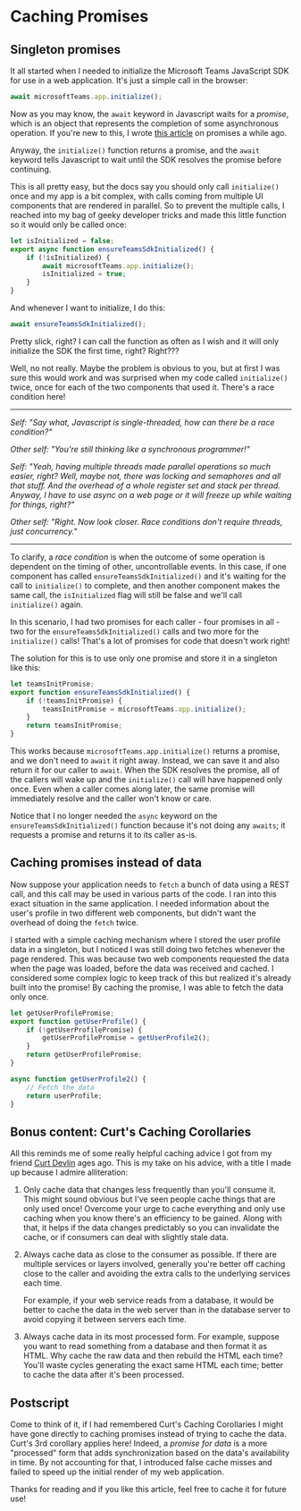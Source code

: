 
# Caching Promises

## Singleton promises

It all started when I needed to initialize the Microsoft Teams JavaScript SDK for use in a web application. It's just a simple call in the browser:

~~~javascript
await microsoftTeams.app.initialize();
~~~

Now as you may know, the `await` keyword in Javascript waits for a _promise_, which is an object that represents the completion of some asynchronous operation. If you're new to this, I wrote [this article](https://bob1german.com/2015/03/16/understanding-javascript-promises/) on promises a while ago.

Anyway, the `initialize()` function returns a promise, and the `await` keyword tells Javascript to wait until the SDK resolves the promise before continuing.

This is all pretty easy, but the docs say you should only call `initialize()` once and my app is a bit  complex, with calls coming from multiple UI components that are rendered in parallel. So to prevent the multiple calls, I reached into my bag of geeky developer tricks and made this little function so it would only be called once:

~~~javascript
let isInitialized = false;
export async function ensureTeamsSdkInitialized() {
    if (!isInitialized) {
        await microsoftTeams.app.initialize();
        isInitialized = true;
    }
}
~~~

And whenever I want to initialize, I do this:

~~~javascript
await ensureTeamsSdkInitialized();
~~~

Pretty slick, right? I can call the function as often as I wish and it will only initialize the SDK the first time, right? Right???

Well, no not really. Maybe the problem is obvious to you, but at first I was sure this would work and was surprised when my code called `initialize()` twice, once for each of the two components that used it. There's a race condition here!

___________

_Self: "Say what, Javascript is single-threaded, how can there be a race condition?"_

_Other self: "You're still thinking like a synchronous programmer!"_

_Self: "Yeah, having multiple threads made parallel operations so much easier, right? Well, maybe not, there was locking and semaphores and all that stuff. And the overhead of a whole register set and stack per thread. Anyway, I have to use async on a web page or it will freeze up while waiting for things, right?"_

_Other self: "Right. Now look closer. Race conditions don't require threads, just concurrency."_

____

To clarify, a _race condition_ is when the outcome of some operation is dependent on the timing of other, uncontrollable events. In this case, if one component has called `ensureTeamsSdkInitialized()` and it's waiting for the call to `initialize()` to complete, and then another component makes the same call, the `isInitialized` flag will still be false and we'll call `initialize()` again.

In this scenario, I had two promises for each caller - four promises in all - two for the `ensureTeamsSdkInitialized()` calls and two more for the `initialize()` calls! That's a lot of promises for code that doesn't work right!

The solution for this is to use only one promise and store it in a singleton like this:

~~~javascript
let teamsInitPromise;
export function ensureTeamsSdkInitialized() {
    if (!teamsInitPromise) {
        teamsInitPromise = microsoftTeams.app.initialize();
    }
    return teamsInitPromise;
}
~~~

This works because `microsoftTeams.app.initialize()` returns a promise, and we don't need to `await` it right away. Instead, we can save it and also return it for our caller to `await`. When the SDK resolves the promise, all of the callers will wake up and the `initialize()` call will have happened only once. Even when a caller comes along later, the same promise will immediately resolve and the caller won't know or care.

Notice that I no longer needed the `async` keyword on the `ensureTeamsSdkInitialized()` function because it's not doing any `awaits`; it requests a promise and returns it to its caller as-is.

## Caching promises instead of data

Now suppose your application needs to `fetch` a bunch of data using a REST call, and this call may be used in various parts of the code. I ran into this exact situation in the same application. I needed information about the user's profile in two different web components, but didn't want the overhead of doing the `fetch` twice.

I started with a simple caching mechanism where I stored the user profile data in a singleton, but I noticed I was still doing two fetches whenever the page rendered. This was because two web components requested the data when the page was loaded, before the data was received and cached. I considered some complex logic to keep track of this but realized it's already built into the promise! By caching the promise, I was able to fetch the data only once.

~~~javascript
let getUserProfilePromise;
export function getUserProfile() {
    if (!getUserProfilePromise) {
        getUserProfilePromise = getUserProfile2();
    }
    return getUserProfilePromise;
}

async function getUserProfile2() {
    // Fetch the data
    return userProfile;
}
~~~

## Bonus content: Curt's Caching Corollaries

All this reminds me of some really helpful caching advice I got from my friend [Curt Devlin](https://www.linkedin.com/in/curt-devlin-20aa81/) ages ago. This is my take on his advice, with a title I made up because I admire alliteration:

1. Only cache data that changes less frequently than you'll consume it. This might sound obvious but I've seen people cache things that are only used once! Overcome your urge to cache everything and only use caching when you know there's an efficiency to be gained. Along with that, it helps if the data changes predictably so you can invalidate the cache, or if consumers can deal with slightly stale data.

2. Always cache data as close to the consumer as possible. If there are multiple services or layers involved, generally you're better off caching close to the caller and avoiding the extra calls to the underlying services each time.
 
   For example, if your web service reads from a database, it would be better to cache the data in the web server than in the database server to avoid copying it between servers each time.

3. Always cache data in its most processed form. For example, suppose you want to read something from a database and then format it as HTML. Why cache the raw data and then rebuild the HTML each time? You'll waste cycles generating the exact same HTML each time; better to cache the data after it's been processed.

## Postscript

Come to think of it, if I had remembered Curt's Caching Corollaries I might have gone directly to caching promises instead of trying to cache the data. Curt's 3rd corollary applies here! Indeed, a _promise for data_ is a more "processed" form that adds synchronization based on the data's availability in time. By not accounting for that, I introduced false cache misses and failed to speed up the initial render of my web application.

Thanks for reading and if you like this article, feel free to cache it for future use!
